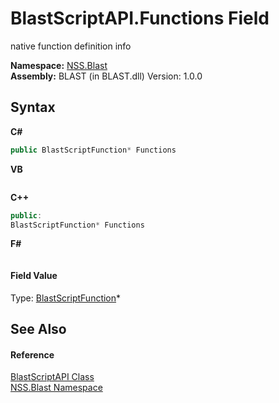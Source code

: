 # BlastScriptAPI.Functions Field
 

native function definition info

**Namespace:**&nbsp;<a href="88b55311-4a89-0894-e27a-e157e443c7f7.md">NSS.Blast</a><br />**Assembly:**&nbsp;BLAST (in BLAST.dll) Version: 1.0.0

## Syntax

**C#**<br />
``` C#
public BlastScriptFunction* Functions
```

**VB**<br />
``` VB

```

**C++**<br />
``` C++
public:
BlastScriptFunction* Functions
```

**F#**<br />
``` F#

```


#### Field Value
Type: <a href="4c6d14f4-14ae-a622-3763-13b615f5d263.md">BlastScriptFunction</a>*

## See Also


#### Reference
<a href="e6f5a4bb-3337-aec4-3768-690bdad3c62b.md">BlastScriptAPI Class</a><br /><a href="88b55311-4a89-0894-e27a-e157e443c7f7.md">NSS.Blast Namespace</a><br />